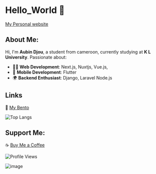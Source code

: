 # Hello_World 👋  


[My Personal website](https://acelestdev.vercel.app)
 
## About Me:  
Hi, I'm **Aubin Djou**, a student from cameroon, currently studying at **K L University**. Passionate about: 

- 👨‍💻 **Web Development**: Next.js, Nuxtjs, Vue.js,
- 📱 **Mobile Development**: Flutter  
- 🌍 **Backend Enthusiast**: Django, Laravel  Node.js

## Links  
🔗 [My Bento](https://bento.me/aubindjou)

![Top Langs](https://github-readme-stats.vercel.app/api/top-langs/?username=acelest&layout=compact)

## Support Me:
☕ [Buy Me a Coffee](https://buymeacoffee.com/acelestcode)  

![Profile Views](https://komarev.com/ghpvc/?username=acelest&color=yellow)

![image](https://github.com/user-attachments/assets/5a8def61-a658-48fd-b3e8-7382a4f08995)

